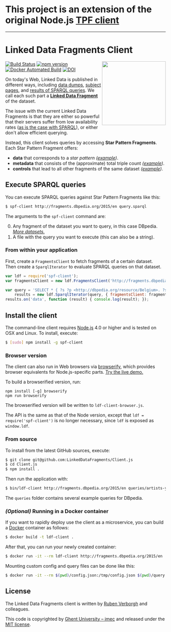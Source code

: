 # This project is an extension of the original Node.js [TPF client](https://github.com/LinkedDataFragments/Client.js)

-----

# Linked Data Fragments Client
<img src="http://linkeddatafragments.org/images/logo.svg" width="200" align="right" alt="" />

[![Build Status](https://travis-ci.org/LinkedDataFragments/Client.js.svg?branch=master)](https://travis-ci.org/LinkedDataFragments/Client.js)
[![npm version](https://badge.fury.io/js/ldf-client.svg)](https://www.npmjs.com/package/ldf-client)
[![Docker Automated Build](https://img.shields.io/docker/automated/linkeddatafragments/client.js.svg)](https://hub.docker.com/r/linkeddatafragments/client.js/)
[![DOI](https://zenodo.org/badge/16891622.svg)](https://zenodo.org/badge/latestdoi/16891622)

On today's Web, Linked Data is published in different ways,
including [data dumps](http://downloads.dbpedia.org/3.9/en/),
[subject pages](http://dbpedia.org/page/Linked_data),
and [results of SPARQL queries](http://dbpedia.org/sparql?default-graph-uri=http%3A%2F%2Fdbpedia.org&query=CONSTRUCT+%7B+%3Fp+a+dbpedia-owl%3AArtist+%7D%0D%0AWHERE+%7B+%3Fp+a+dbpedia-owl%3AArtist+%7D&format=text%2Fturtle).
We call each such part a [**Linked Data Fragment**](http://linkeddatafragments.org/) of the dataset.

The issue with the current Linked Data Fragments
is that they are either so powerful that their servers suffer from low availability rates
([as is the case with SPARQL](http://sw.deri.org/~aidanh/docs/epmonitorISWC.pdf)),
or either don't allow efficient querying.

Instead, this client solves queries by accessing **Star Pattern Fragments**.
<br>
Each Star Pattern Fragment offers:

- **data** that corresponds to a _star pattern_
  _([example](http://example.org/example?s=http%3A%2F%2Fexample.org%2Ftopic&triples=2&star=[p1,http%3A%2F%2Fexample.org%2Fpred1;p2,http%3A%2F%2Fexample.org%2Fpred2]))_.
- **metadata** that consists of the (approximate) total triple count
  _([example](http://data.linkeddatafragments.org/dbpedia?subject=&predicate=rdf%3Atype&object=))_.
- **controls** that lead to all other fragments of the same dataset
  _([example](http://data.linkeddatafragments.org/dbpedia?subject=&predicate=&object=%22John%22%40en))_.


## Execute SPARQL queries

You can execute SPARQL queries against Star Pattern Fragments like this:
```bash
$ spf-client http://fragments.dbpedia.org/2015/en query.sparql
```
The arguments to the `spf-client` command are:

0. Any fragment of the dataset you want to query, in this case DBpedia.
[_More datasets._](http://linkeddatafragments.org/data/)
0. A file with the query you want to execute (this can also be a string).


### From within your application

First, create a `FragmentsClient` to fetch fragments of a certain dataset.
<br>
Then create a `SparqlIterator` to evaluate SPARQL queries on that dataset.

```JavaScript
var ldf = require('spf-client');
var fragmentsClient = new ldf.FragmentsClient('http://fragments.dbpedia.org/2015/en');

var query = 'SELECT * { ?s ?p <http://dbpedia.org/resource/Belgium>. ?s ?p ?o } LIMIT 100',
    results = new ldf.SparqlIterator(query, { fragmentsClient: fragmentsClient });
results.on('data', function (result) { console.log(result); });
```


## Install the client

The command-line client requires [Node.js](http://nodejs.org/) 4.0 or higher
and is tested on OSX and Linux.
To install, execute:
```bash
$ [sudo] npm install -g spf-client
```

### Browser version

The client can also run in Web browsers via [browserify](https://github.com/substack/node-browserify), which provides browser equivalents for Node.js-specific parts.
[Try the live demo.](http://client.linkeddatafragments.org/)

To build a browserified version, run:
```
npm install [-g] browserify
npm run browserify
```
The browserified version will be written to `ldf-client-browser.js`.

The API is the same as that of the Node version, except that `ldf = require('spf-client')` is no longer necessary, since `ldf` is exposed as `window.ldf`.

### From source
To install from the latest GitHub sources, execute:
```bash
$ git clone git@github.com:LinkedDataFragments/Client.js
$ cd Client.js
$ npm install .
```

Then run the application with:
```bash
$ bin/ldf-client http://fragments.dbpedia.org/2015/en queries/artists-york.sparql
```
The `queries` folder contains several example queries for DBpedia.


### _(Optional)_ Running in a Docker container

If you want to rapidly deploy use the client as a microservice, you can build a [Docker](https://www.docker.com/) container as follows:

```bash
$ docker build -t ldf-client .
```
After that, you can run your newly created container:
```bash
$ docker run -it --rm ldf-client http://fragments.dbpedia.org/2015/en 'SELECT * WHERE { ?s ?p ?o } LIMIT 100'
```
Mounting custom config and query files can be done like this:
```bash
$ docker run -it --rm $(pwd)/config.json:/tmp/config.json $(pwd)/query.sparql:/tmp/query.sparql ldf-client http://fragments.dbpedia.org/2015/en -f /tmp/query.sparql -c /tmp/config.json
```

## License
The Linked Data Fragments client is written by [Ruben Verborgh](http://ruben.verborgh.org/) and colleagues.

This code is copyrighted by [Ghent University – imec](http://idlab.ugent.be/)
and released under the [MIT license](http://opensource.org/licenses/MIT).
